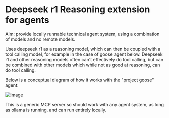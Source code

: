 # Deepseek r1 Reasoning extension for agents

Aim: provide locally runnable technical agent system, using a combination of models and no remote models.

Uses deepseek r1 as a reasoning model, which can then be coupled with a tool calling model, for example in the case of goose agent below. 
Deepseek r1 and other reasoning models often can't effectively do tool calling, but can be combined with other models which while not as good at reasoning, can do tool calling. 

Below is a conceptual diagram of how it works with the "project goose" agent: 

![image](https://github.com/user-attachments/assets/f017ece0-f352-4c24-8fa2-7faba4578fad)


This is a generic MCP server so should work with any agent system, as long as ollama is running, and can run entirely locally. 
